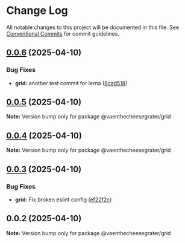 # Change Log

All notable changes to this project will be documented in this file.
See [Conventional Commits](https://conventionalcommits.org) for commit guidelines.

## [0.0.6](https://github.com/HRahimy/cheese-grater/compare/@vaenthecheesegrater/grid@0.0.5...@vaenthecheesegrater/grid@0.0.6) (2025-04-10)

### Bug Fixes

- **grid:** another test commit for lerna ([8cad518](https://github.com/HRahimy/cheese-grater/commit/8cad5189710b6a72aaa376a8176dde9c5b559c58))

## [0.0.5](https://github.com/HRahimy/cheese-grater/compare/@vaenthecheesegrater/grid@0.0.4...@vaenthecheesegrater/grid@0.0.5) (2025-04-10)

**Note:** Version bump only for package @vaenthecheesegrater/grid

## [0.0.4](https://github.com/HRahimy/cheese-grater/compare/@vaenthecheesegrater/grid@0.0.3...@vaenthecheesegrater/grid@0.0.4) (2025-04-10)

**Note:** Version bump only for package @vaenthecheesegrater/grid

## [0.0.3](https://github.com/HRahimy/cheese-grater/compare/@vaenthecheesegrater/grid@0.0.2...@vaenthecheesegrater/grid@0.0.3) (2025-04-10)

### Bug Fixes

- **grid:** Fix broken eslint config ([ef22f2c](https://github.com/HRahimy/cheese-grater/commit/ef22f2ce73c6d367d727d4fcb55ad7a4a195da10))

## 0.0.2 (2025-04-10)

**Note:** Version bump only for package @vaenthecheesegrater/grid

